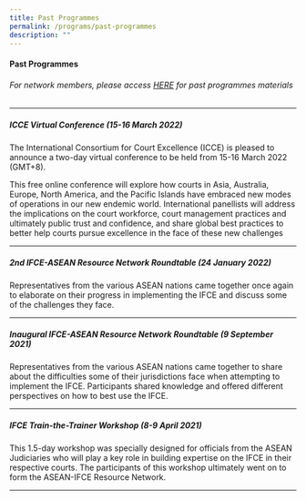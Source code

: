 ```yaml
---
title: Past Programmes
permalink: /programs/past-programmes
description: ""
---
```

#### **Past Programmes**
###### For network members, please access  [HERE](https://tinyurl.com/ASEAN-IFCE-Network-Materials) for past programmes materials

---

##### ICCE Virtual Conference (15-16 March 2022)

The International Consortium for Court Excellence (ICCE) is pleased to announce a two-day virtual conference to be held from 15-16 March 2022 (GMT+8).

This free online conference will explore how courts in Asia, Australia, Europe, North America, and the Pacific Islands have embraced new modes of operations in our new endemic world. International panellists will address the implications on the court workforce, court management practices and ultimately public trust and confidence, and share global best practices to better help courts pursue excellence in the face of these new challenges

---

##### 2nd IFCE-ASEAN Resource Network Roundtable (24 January 2022)

Representatives from the various ASEAN nations came together once again to elaborate on their progress in implementing the IFCE and discuss some of the challenges they face.

---

##### Inaugural IFCE-ASEAN Resource Network Roundtable (9 September 2021)

Representatives from the various ASEAN nations came together to share about the difficulties some of their jurisdictions face when attempting to implement the IFCE. Participants shared knowledge and offered different perspectives on how to best use the IFCE.

---

##### IFCE Train-the-Trainer Workshop (8-9 April 2021)

This 1.5-day workshop was specially designed for officials from the ASEAN Judiciaries who will play a key role in building expertise on the IFCE in their respective courts. The participants of this workshop ultimately went on to form the ASEAN-IFCE Resource Network.

---

